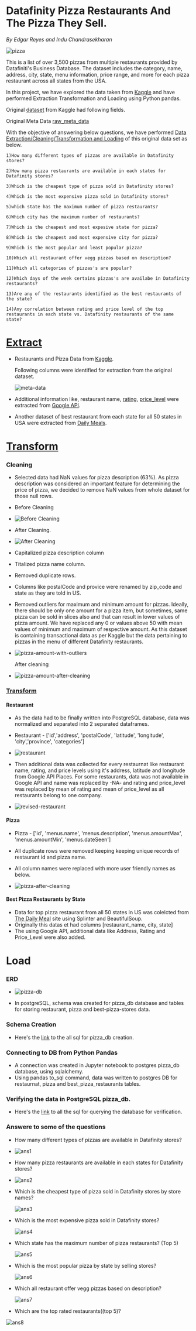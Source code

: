 # Datafinity Pizza Restaurants And The Pizza They Sell.

_By Edgar Reyes and Indu Chandrasekharan_

![pizza](Images/pizza.png)

This is a list of over 3,500 pizzas from multiple restaurants provided by Datafiniti's Business Database. The dataset includes the category, name, address, city, state, menu information, price range, and more for each pizza restaurant across all states from the USA.

In this project, we have explored the data taken from [Kaggle](https://www.kaggle.com/datafiniti/pizza-restaurants-and-the-pizza-they-sell) and have performed Extraction Transformation and Loading using Python pandas.

Original [dataset](Resources/Datafiniti_Pizza_Restaurants_and_the_Pizza_They_Sell_May19.csv) from Kaggle had following fields.

Original Meta Data
[raw_meta_data](Images/raw_meta_data.png)

With the objective of answering below questions, we have performed [Data Extraction/Cleaning/Transformation and Loading](scripts/etl_data.ipynb)  of this original data set as below.

```
1)How many different types of pizzas are available in Datafinity stores?

2)How many pizza restaurants are available in each states for Datafinity stores?

3)Which is the cheapest type of pizza sold in Datafinity stores?

4)Which is the most expensive pizza sold in Datafinity stores?

5)which state has the maximum number of pizza restaurants?

6)Which city has the maximum number of restaurants?

7)Which is the cheapest and most expesive state for pizza?

8)Which is the cheapest and most expensive city for pizza?

9)Which is the most popular and least popular pizza?

10)Which all restaurant offer vegg pizzas based on description?

11)Which all categories of pizzas's are popular?

12)Which days of the week certains pizzas's are availabe in Datafinity restaurants?

13)Are any of the restaurants identified as the best restaurants of the state?

14)Any correlation between rating and price level of the top restaurants in each state vs. Datafinity restaurants of the same state?

```
# [Extract](scripts/etl_data.ipynb)

 - Restaurants and Pizza Data from [Kaggle](https://www.kaggle.com/datafiniti/pizza-restaurants-and-the-pizza-they-sell).
 
   Following columns were identified for extraction from the original dataset.
   
   ![meta-data](Images/meta_data.png)
   
 - Additional information like, restaurant name, [rating](https://developers.google.com/places/web-service/details), [price_level](https://developers.google.com/places/web-service/details) were extracted from [Google API](https://developers.google.com/places/web-service/details).
 
 - Another dataset of best restaurant from each state for all 50 states in USA were extracted from [Daily Meals](https://www.thedailymeal.com/eat/best-pizza-every-state-slideshow).

# [Transform](scripts/etl_data.ipynb)

### Cleaning

  - Selected data had NaN values for pizza description (63%). As pizza description was considered an important feature for determining the price of pizza, we decided to remove NaN values from whole dataset for those null rows.

  - Before Cleaning
  
  - ![Before Cleaning](Images/info.png)
  
  - After Cleaning.
  
  - ![After Cleaning](Images/info-after-nan.png)
  
  - Capitalized pizza description column
  
  - Titalized pizza name column.
  
  - Removed duplicate rows.

  - Columns like postalCode and provice were renamed by zip_code and state as they are told in US.

  - Removed outliers for maximum and minimum amount for pizzas. Ideally, there should be only one amount for a pizza item, but sometimes, same pizza can be sold in slices also and that can result in lower values of pizza amount. We have replaced any 0 or values above 50 with mean values of minimum and maximum of respective amount. As this dataset is containing transactional data as per Kaggle but the data pertaining to pizzas in the menu of different Datafinity restaurants.

  - ![pizza-amount-with-outliers](Images/stats.png)

    After cleaning

  - ![pizza-amount-after-cleaning](Images/stats-after-cleaning.png)

### [Transform](scripts/etl_data.ipynb)

#### Restaurant

  - As the data had to be finally written into PostgreSQL database, data was normalized and separated into 2 separated dataframes.
  
  - Restaurant - ['id','address', 'postalCode', 'latitude', 'longitude', 'city','province', 'categories']
  
  - ![restaurant](Images/restaurant.png)
  
  - Then additional data was collected for every restaurnat like restaurant name, rating, and price levels using it's address, latitude and longitude from Google API Places. For some restaurants, data was not available in Google API and name was replaced by -NA- and rating and price_level was replaced by mean of rating and mean of price_level as all restaurants belong to one company.
  
  - ![revised-restaurant](Images/restaurant-after-api.png)

#### Pizza

  - Pizza - ['id', 'menus.name', 'menus.description', 'menus.amountMax', 'menus.amountMin', 'menus.dateSeen']
  
  - All duplicate rows were removed keeping keeping unique records of restaurant id and pizza name.

  - All column names were replaced with more user friendly names as below.

  - ![pizza-after-cleaning](Images/pizza-after-cleaning.png)


#### Best Pizza Restaurants by State

  - Data for top pizza restaurant from all 50 states in US was colelcted from [The Daily Meal](https://www.thedailymeal.com/eat/best-pizza-every-state-slideshow/slide-17) site using Splinter and BeautifulSoup. 
  - Originally this datas et had columns [restaurant_name,	city,	state]
  - The using Google API, additional data like Address, Rating and Price_Level were also added.

# Load

### ERD

  - ![pizza-db](Images/PIZZA_DB.png)
  
  - In postgreSQL, schema was created for pizza_db database and tables for storing restaurant, pizza and best-pizza-stores data.

### Schema Creation

  - Here's the [link](sql/schema.sql) to the all sql for pizza_db creation.

### Connecting to DB from Python Pandas

  - A connection was created in Jupyter notebook to postgres pizza_db database, using sqlalchemy.
  - Using pandas to_sql command, data was written to postgres DB for restaurnat, pizza and best_pizza_restaurants tables.

### Verifying the data in PostgreSQL pizza_db.

   - Here's the [link](sql/query.sql) to all the sql for querying the database for verification.

### Answere to some of the questions

  - How many different types of pizzas are available in Datafinity stores?

  - ![ans1](Images/ans1.png)

  - How many pizza restaurants are available in each states for Datafinity stores?

  - ![ans2](Images/ans2.png)

  - Which is the cheapest type of pizza sold in Datafinity stores by store names?
    
    ![ans3](Images/ans3.png)

  - Which is the most expensive pizza sold in Datafinity stores?

    ![ans4](Images/ans4.png)

  - Which state has the maximum number of pizza restaurants? (Top 5)

    ![ans5](Images/ans5.png)

  - Which is the most popular pizza by state by selling stores?
    
    ![ans6](Images/ans6.png)

  - Which all restaurant offer vegg pizzas based on description?
    
    ![ans7](Images/ans7.png)

  - Which are the top rated restaurants((top 5)?

   ![ans8](Images/ans8.png)


